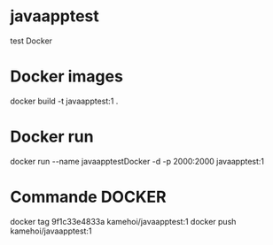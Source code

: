 # javaapptest
test Docker

# Docker images
docker build -t javaapptest:1 .

# Docker run
docker run --name javaapptestDocker -d -p 2000:2000 javaapptest:1


# Commande DOCKER
docker tag 9f1c33e4833a kamehoi/javaapptest:1
docker push kamehoi/javaapptest:1
